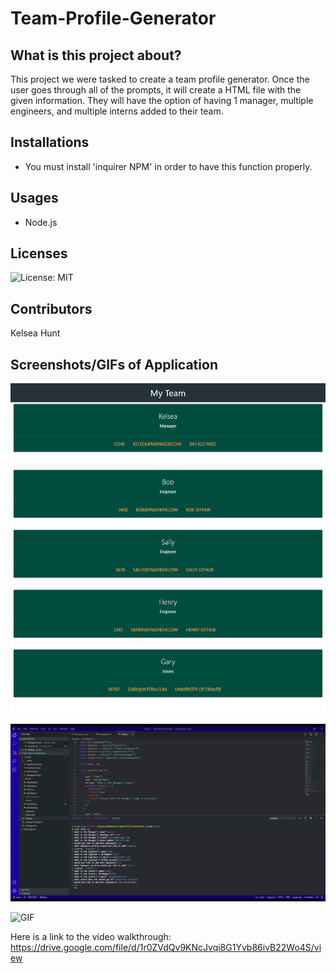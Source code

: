 # Team-Profile-Generator

## What is this project about?

This project we were tasked to create a team profile generator.  Once the user goes through all of the prompts, it will create a HTML file with the given information.  They will have the option of having 1 manager, multiple engineers, and multiple interns added to their team.

## Installations

* You must install 'inquirer NPM' in order to have this function properly.

## Usages

* Node.js

## Licenses

![License: MIT](https://img.shields.io/badge/License-MIT-blue.svg)

## Contributors

Kelsea Hunt

## Screenshots/GIFs of Application

![Screenshot](images/Team.png)


![GIF](images/stillshot.gif)


![GIF](images/working.gif)

Here is a link to the video walkthrough:
https://drive.google.com/file/d/1r0ZVdQv9KNcJvqi8G1Yvb86ivB22Wo4S/view